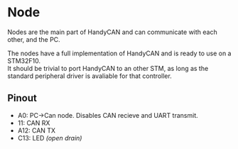 # Node
Nodes are the main part of HandyCAN and can communicate with each other, and the PC.

The nodes have a full implementation of HandyCAN and is ready to use on a STM32F10.  
It should be trivial to port HandyCAN to an other STM, as long as the standard peripheral driver is avaliable for that controller. 

## Pinout
- A0: PC->Can node. Disables CAN recieve and UART transmit.  
- 11: CAN RX  
- A12: CAN TX  
- C13: LED _(open drain)_  
